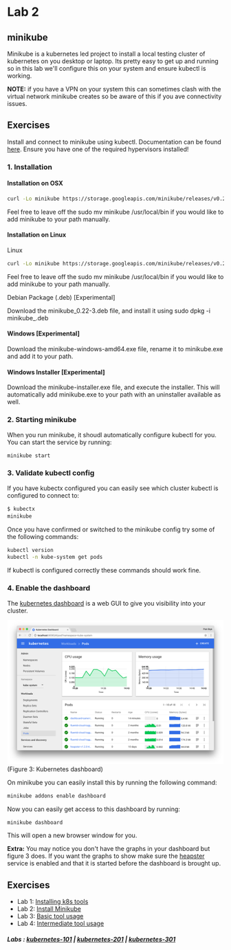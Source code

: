 # Lab 2

## minikube

Minikube is a kubernetes led project to install a local testing cluster of kubernetes on you desktop or laptop. Its pretty easy to get up and running so in this lab we'll configure this on your system and ensure kubectl is working.

**NOTE:** if you have a VPN on your system this can sometimes clash with the virtual network minikube creates so be aware of this if you ave connectivity issues.

## Exercises

Install and connect to minikube using kubectl. Documentation can be found [here](https://github.com/kubernetes/minikube/). Ensure you have one of the required hypervisors installed!

### 1. Installation

#### Installation on OSX

```bash
curl -Lo minikube https://storage.googleapis.com/minikube/releases/v0.23.0/minikube-darwin-amd64 && chmod +x minikube && sudo mv minikube /usr/local/bin/
```

Feel free to leave off the sudo mv minikube /usr/local/bin if you would like to add minikube to your path manually.

#### Installation on Linux

Linux

```bash
curl -Lo minikube https://storage.googleapis.com/minikube/releases/v0.23.0/minikube-linux-amd64 && chmod +x minikube && sudo mv minikube /usr/local/bin/
```

Feel free to leave off the sudo mv minikube /usr/local/bin if you would like to add minikube to your path manually.

Debian Package (.deb) [Experimental]

Download the minikube_0.22-3.deb file, and install it using sudo dpkg -i minikube_.deb

#### Windows [Experimental]

Download the minikube-windows-amd64.exe file, rename it to minikube.exe and add it to your path.

#### Windows Installer [Experimental]

Download the minikube-installer.exe file, and execute the installer. This will automatically add minikube.exe to your path with an uninstaller available as well.

### 2. Starting minikube

When you run minikube, it shoudl automatically configure kubectl for you. You can start the service by running:

```bash
minikube start
```

### 3. Validate kubectl config

If you have kubectx configured you can easily see which cluster kubectl is configured to connect to:

```bash
$ kubectx
minikube
```

Once you have confirmed or switched to the minikube config try some of the following commands:

```bash
kubectl version
kubectl -n kube-system get pods
```

If kubectl is configured correctly these commands should work fine.

### 4. Enable the dashboard

The [kubernetes dashboard](https://github.com/kubernetes/dashboard) is a web GUI to give you visibility into your cluster.

![Dashboard](../labs/img/dashboard.png "fig. 3")
(Figure 3: Kubernetes dashboard)

On minikube you can easily install this by running the following command:

```bash
minikube addons enable dashboard
```

Now you can easily get access to this dashboard by running:

```bash
minikube dashboard
```

This will open a new browser window for you.

**Extra:** You may notice you don't have the graphs in your dashboard but figure 3 does. If you want the graphs to show make sure the [heapster]() service is enabled and that it is started before the dashboard is brought up.

## Exercises

- Lab 1: [Installing k8s tools](/kubernetes-101/labs/00-tools.md)
- Lab 2: [Install Minikube](/kubernetes-101/labs/01-minikube.md)
- Lab 3: [Basic tool usage](/kubernetes-101/labs/02-basic-usage.md)
- Lab 4: [Intermediate tool usage](/kubernetes-101/labs/03-intermediate-usage.md)

##### Labs : [kubernetes-101](/kubernetes-101/) | [kubernetes-201](/kubernetes-201/) | [kubernetes-301](/kubernetes-301/)
